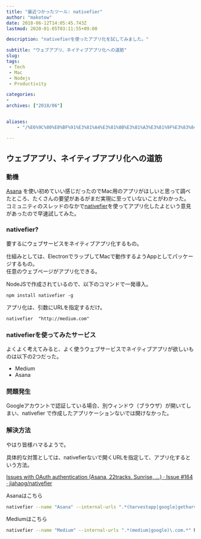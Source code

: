 ```yaml
---
title: "最近つかったツール: nativefier"
author: "makotow"
date: 2018-06-12T14:05:45.743Z
lastmod: 2020-01-05T03:11:55+09:00

description: "nativefierを使ったアプリ化を試してみました。"

subtitle: "ウェブアプリ、ネイティブアプリ化への道筋"
slug: 
tags:
 - Tech
 - Mac
 - Nodejs
 - Productivity

categories:
-
archives: ["2018/06"]


aliases:
    - "/%E6%9C%80%E8%BF%91%E3%81%A4%E3%81%8B%E3%81%A3%E3%81%9F%E3%83%84%E3%83%BC%E3%83%AB-nativefier-5d7b582cddca"

---
```


## ウェブアプリ、ネイティブアプリ化への道筋

### 動機

[Asana](https://app.asana.com/) を使い初めていい感じだったのでMac用のアプリがほしいと思って調べたところ、たくさんの要望があるがまだ実現に至っていないことがわかった。  
 コミュニティのスレッドのなかで[nativefier](https://github.com/jiahaog/nativefier)を使ってアプリ化したよという意見があったので早速試してみた。

### nativefier?

要するにウェブサービスをネイティブアプリ化するもの。

仕組みとしては、ElectronでラップしてMacで動作するようAppとしてパッケージするもの。  
 任意のウェブページがアプリ化できる。

NodeJSで作成されているので、以下のコマンドで一発導入。

```
npm install nativefier -g
```

アプリ化は、引数にURLを指定するだけ。
```
nativefier  "http://medium.com"
```

### nativefierを使ってみたサービス

よくよく考えてみると、よく使うウェブサービスでネイティブアプリが欲しいものは以下の2つだった。

*   Medium
*   Asana

### 問題発生

Googleアカウントで認証している場合、別ウィンドウ（ブラウザ）が開いてしまい、nativefier で作成したアプリケーションないでは開けなかった。

### 解決方法

やはり皆様ハマるようで。

具体的な対策としては、nativefierないで開くURLを指定して、アプリ化するという方法。

[Issues with OAuth authentication (Asana, 22tracks, Sunrise, ...) · Issue #164 · jiahaog/nativefier](https://github.com/jiahaog/nativefier/issues/164)


Asanaはこちら

```bash
nativefier --name "Asana" --internal-urls ".*(harvestapp|google|getharvest)\.com.*" https://app.asana.com/
```

Mediumはこちら
```bash
nativefier --name "Medium" --internal-urls ".*(medium|google)\.com.*" https://medium.com
```
